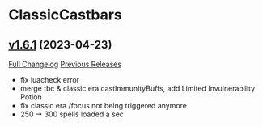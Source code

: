 # ClassicCastbars

## [v1.6.1](https://github.com/wardz/ClassicCastbars/tree/v1.6.1) (2023-04-23)
[Full Changelog](https://github.com/wardz/ClassicCastbars/compare/v1.6.0...v1.6.1) [Previous Releases](https://github.com/wardz/ClassicCastbars/releases)

- fix luacheck error  
- merge tbc & classic era castImmunityBuffs, add Limited Invulnerability Potion  
- fix classic era /focus not being triggered anymore  
- 250 -> 300 spells loaded a sec  
